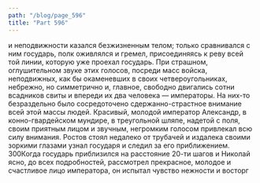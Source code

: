 ```yaml
---
path: "/blog/page_596"
title: "Part 596"
---
```


и неподвижности казался безжизненным телом; только сравнивался с ним государь, полк оживлялся и гремел, присоединяясь к реву всей той линии, которую уже проехал государь. При страшном, оглушительном звуке этих голосов, посреди масс войска, неподвижных, как бы окаменевших в своих четвероугольниках, небрежно, но симметрично и, главное, свободно двигались сотни всадников свиты и впереди их два человека — императоры. На них-то безраздельно было сосредоточено сдержанно-страстное внимание всей этой массы людей.
Красивый, молодой император Александр, в конно-гвардейском мундире, в треугольной шляпе, надетой с поля, своим приятным лицом и звучным, негромким голосом привлекал всю силу внимания.
Ростов стоял недалеко от трубачей и издалека своими зоркими глазами узнал государя и следил за его приближением. 300Когда государь приблизился на расстояние 20-ти шагов и Николай ясно, до всех подробностей, рассмотрел прекрасное, молодое и счастливое лицо императора, он испытал чувство нежности и восторг
